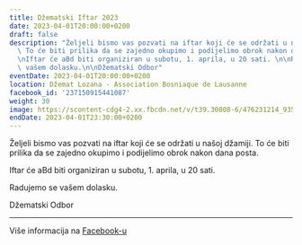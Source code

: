 ```yaml
---
title: Džematski Iftar 2023
date: 2023-04-01T20:00:00+0200
draft: false
description: "Željeli bismo vas pozvati na iftar koji će se održati u našoj džamiji.\
  \ To će biti prilika da se zajedno okupimo i podijelimo obrok nakon dana posta.\n\
  \nIftar će aBd biti organiziran u subotu, 1. aprila, u 20 sati. \n\nRadujemo se\
  \ vašem dolasku.\n\nDžematski Odbor"
eventDate: 2023-04-01T20:00:00+0200
location: Džemat Lozana - Association Bosniaque de Lausanne
facebook_id: '237150915441087'
weight: 30
image: https://scontent-cdg4-2.xx.fbcdn.net/v/t39.30808-6/476231214_935500385377228_3500090740640109385_n.jpg?_nc_cat=101&ccb=1-7&_nc_sid=9e60e4&_nc_eui2=AeEpQM0w_m1mmc9EoqfuSNIZbO9i1CDbnqZs72LUINuepkuQ2l7A20VcgWHPQiToBDXqJcTR_bkqqePFLEev9xBW&_nc_ohc=kw0oLopDiTcQ7kNvwHpbBAj&_nc_oc=AdnuSQD8QlJ2BbMHCtTD4vwqS98UkbyuJl5cJLxoDAmrnn65vG8csGGOPTdStByG7zw&_nc_zt=23&_nc_ht=scontent-cdg4-2.xx&edm=ABTKTjYEAAAA&_nc_gid=ppp1aw5-PMVLcatRt3Pe4A&oh=00_AfOFAwfyUNwyHM0Ok2WJOMt3uaoD941gjLge64MG115e4g&oe=6867DADA
endDate: 2023-04-01T23:30:00+0200
---
```


Željeli bismo vas pozvati na iftar koji će se održati u našoj džamiji. To će biti prilika da se zajedno okupimo i podijelimo obrok nakon dana posta.

Iftar će aBd biti organiziran u subotu, 1. aprila, u 20 sati. 

Radujemo se vašem dolasku.

Džematski Odbor

---

Više informacija na [Facebook-u](https://facebook.com/events/237150915441087)